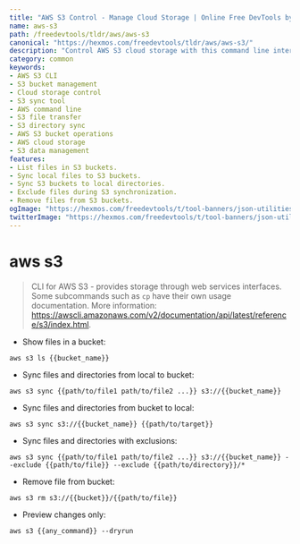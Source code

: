```yaml
---
title: "AWS S3 Control - Manage Cloud Storage | Online Free DevTools by Hexmos"
name: aws-s3
path: /freedevtools/tldr/aws/aws-s3
canonical: "https://hexmos.com/freedevtools/tldr/aws/aws-s3/"
description: "Control AWS S3 cloud storage with this command line interface. Manage files, sync directories, and administer cloud resources effortlessly. Free online tool, no registration required."
category: common
keywords:
- AWS S3 CLI
- S3 bucket management
- Cloud storage control
- S3 sync tool
- AWS command line
- S3 file transfer
- S3 directory sync
- AWS S3 bucket operations
- AWS cloud storage
- S3 data management
features:
- List files in S3 buckets.
- Sync local files to S3 buckets.
- Sync S3 buckets to local directories.
- Exclude files during S3 synchronization.
- Remove files from S3 buckets.
ogImage: "https://hexmos.com/freedevtools/t/tool-banners/json-utilities-banner.png"
twitterImage: "https://hexmos.com/freedevtools/t/tool-banners/json-utilities-banner.png"
---
```


# aws s3

> CLI for AWS S3 - provides storage through web services interfaces.
> Some subcommands such as `cp` have their own usage documentation.
> More information: <https://awscli.amazonaws.com/v2/documentation/api/latest/reference/s3/index.html>.

- Show files in a bucket:

`aws s3 ls {{bucket_name}}`

- Sync files and directories from local to bucket:

`aws s3 sync {{path/to/file1 path/to/file2 ...}} s3://{{bucket_name}}`

- Sync files and directories from bucket to local:

`aws s3 sync s3://{{bucket_name}} {{path/to/target}}`

- Sync files and directories with exclusions:

`aws s3 sync {{path/to/file1 path/to/file2 ...}} s3://{{bucket_name}} --exclude {{path/to/file}} --exclude {{path/to/directory}}/*`

- Remove file from bucket:

`aws s3 rm s3://{{bucket}}/{{path/to/file}}`

- Preview changes only:

`aws s3 {{any_command}} --dryrun`
